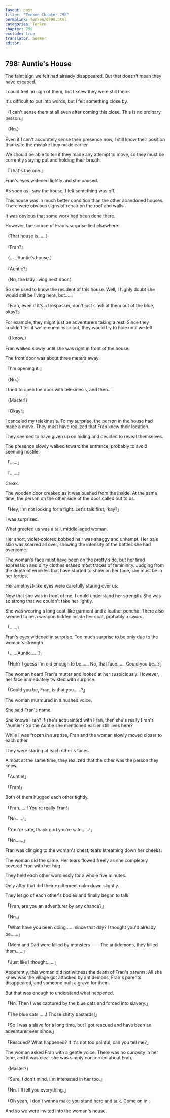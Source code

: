 ```yaml
---
layout: post
title:  "Tenken Chapter 798"
permalink: Tenken/0798.html
categories: Tenken
chapter: 798
exclude: true
translator: Seeker
editor: 
---
```

<h2 id="ch798">798: Auntie's House</h2>


<p>The faint sign we felt had already disappeared. But that doesn't mean they have escaped.</p>

<p>I could feel no sign of them, but I knew they were still there.</p>

<p>It's difficult to put into words, but I felt something close by.</p>

<p>『I can't sense them at all even after coming this close. This is no ordinary person.』</p>
<p>（Nn.）</p>

<p>Even if I can't accurately sense their presence now, I still know their position thanks to the mistake they made earlier.</p>

<p>We should be able to tell if they made any attempt to move, so they must be currently staying put and holding their breath.</p>

<p>『That's the one.』</p>

<p>Fran's eyes widened lightly and she paused.</p>

<p>As soon as I saw the house, I felt something was off.</p>

<p>This house was in much better condition than the other abandoned houses. There were obvious signs of repair on the roof and walls.</p>

<p>It was obvious that some work had been done there.</p>

<p>However, the source of Fran's surprise lied elsewhere.</p>

<p>（That house is……）</p>
<p>『Fran?』</p>
<p>（……Auntie's house.）</p>
<p>『Auntie?』</p>
<p>（Nn, the lady living next door.）</p>

<p>So she used to know the resident of this house. Well, I highly doubt she would still be living here, but……</p>

<p>『Fran, even if it's a trespasser, don't just slash at them out of the blue, okay?』</p>

<p>For example, they might just be adventurers taking a rest. Since they couldn't tell if we're enemies or not, they would try to hide until we left.</p>

<p>（I know.）</p>

<p>Fran walked slowly until she was right in front of the house.</p>

<p>The front door was about three meters away.</p>

<p>『I'm opening it.』</p>
<p>（Nn.）</p>

<p>I tried to open the door with telekinesis, and then…</p>

<p>（Master!）</p>
<p>『Okay!』</p>

<p>I canceled my telekinesis. To my surprise, the person in the house had made a move. They must have realized that Fran knew their location.</p>

<p>They seemed to have given up on hiding and decided to reveal themselves.</p>

<p>The presence slowly walked toward the entrance, probably to avoid seeming hostile.</p>

<p>「……」</p>
<p>『……』</p>

<p>Creak.</p>

<p>The wooden door creaked as it was pushed from the inside. At the same time, the person on the other side of the door called out to us.</p>

<p>「Hey, I'm not looking for a fight. Let's talk first, 'kay?」</p>

<p>I was surprised.</p>

<p>What greeted us was a tall, middle-aged woman.</p>

<p>Her short, violet-colored bobbed hair was shaggy and unkempt. Her pale skin was scarred all over, showing the intensity of the battles she had overcome.</p>

<p>The woman's face must have been on the pretty side, but her tired expression and dirty clothes erased most traces of femininity. Judging from the depth of wrinkles that have started to show on her face, she must be in her forties.</p>

<p>Her amethyst-like eyes were carefully staring over us.</p>

<p>Now that she was in front of me, I could understand her strength. She was so strong that we couldn't take her lightly.</p>

<p>She was wearing a long coat-like garment and a leather poncho. There also seemed to be a weapon hidden inside her coat, probably a sword.</p>

<p>「……」</p>

<p>Fran's eyes widened in surprise. Too much surprise to be only due to the woman's strength.</p>

<p>「……Auntie……?」</p>
<p>「Huh? I guess I'm old enough to be…… No, that face…… Could you be…?」</p>

<p>The woman heard Fran's mutter and looked at her suspiciously. However, her face immediately twisted with surprise.</p>

<p>「Could you be, Fran, is that you……?」</p>

<p>The woman murmured in a hushed voice.</p>

<p>She said Fran's name.</p>

<p>She knows Fran? If she's acquainted with Fran, then she's really Fran's "Auntie"? So the Auntie she mentioned earlier still lives here?</p>

<p>While I was frozen in surprise, Fran and the woman slowly moved closer to each other.</p>

<p>They were staring at each other's faces.</p>

<p>Almost at the same time, they realized that the other was the person they knew.</p>

<p>「Auntie!」</p>
<p>「Fran!」</p>

<p>Both of them hugged each other tightly.</p>

<p>「Fran……! You're really Fran!」</p>
<p>「Nn……!」</p>
<p>「You're safe, thank god you're safe……!」</p>
<p>「Nn……」</p>

<p>Fran was clinging to the woman's chest, tears streaming down her cheeks.</p>

<p>The woman did the same. Her tears flowed freely as she completely covered Fran with her hug.</p>

<p>They held each other wordlessly for a whole five minutes.</p>

<p>Only after that did their excitement calm down slightly.</p>

<p>They let go of each other's bodies and finally began to talk.</p>

<p>「Fran, are you an adventurer by any chance?」</p>
<p>「Nn.」</p>
<p>「What have you been doing…… since that day? I thought you'd already be……」</p>
<p>「Mom and Dad were killed by monsters―― The antidemons, they killed them……」</p>
<p>「Just like I thought……」</p>

<p>Apparently, this woman did not witness the death of Fran's parents. All she knew was the village got attacked by antidemons, Fran's parents disappeared, and someone built a grave for them.</p>

<p>But that was enough to understand what happened.</p>

<p>「Nn. Then I was captured by the blue cats and forced into slavery.」</p>
<p>「The blue cats……! Those shitty bastards!」</p>
<p>「So I was a slave for a long time, but I got rescued and have been an adventurer ever since.」</p>
<p>「Rescued? What happened? If it's not too painful, can you tell me?」</p>

<p>The woman asked Fran with a gentle voice. There was no curiosity in her tone, and it was clear she was simply concerned about Fran.</p>

<p>（Master?）</p>
<p>『Sure, I don't mind. I'm interested in her too.』</p>
<p>「Nn. I'll tell you everything.」</p>
<p>「Oh yeah, I don't wanna make you stand here and talk. Come on in.」</p>

<p>And so we were invited into the woman's house.</p>



